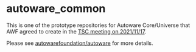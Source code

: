 # autoware_common

This is one of the prototype repositories for Autoware Core/Universe that AWF agreed to create in the [TSC meeting on 2021/11/17](https://discourse.ros.org/t/technical-steering-committee-tsc-meeting-36-2021-11-17-minutes/23168).

Please see [autowarefoundation/autoware](https://github.com/autowarefoundation/autoware) for more details.
